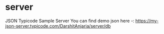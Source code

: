 # server
JSON Typicode Sample Server
You can find demo json here -: https://my-json-server.typicode.com/DarshitAnjaria/server/db
